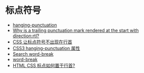 标点符号
========

- [hanging-punctuation](https://css-tricks.com/almanac/properties/h/hanging-punctuation/)
- [Why is a trailing punctuation mark rendered at the start with direction:rtl?](https://stackoverflow.com/questions/20798667/why-is-a-trailing-punctuation-mark-rendered-at-the-start-with-directionrtl)
- [CSS 让标点符号不出现在行首](https://www.cnblogs.com/brittany/p/4784206.html)
- [CSS3 hanging-punctuation 属性](http://www.w3school.com.cn/cssref/pr_hanging-punctuation.asp)
- [ Search word-break](https://developer.mozilla.org/en-US/docs/Web/CSS/word-break)
- [word-break](https://developer.mozilla.org/en-US/docs/Web/CSS/word-break)
- [HTML CSS 标点如何置于行首?](https://www.zhihu.com/question/41706493)
